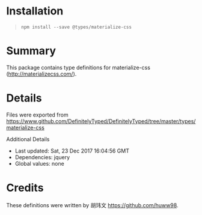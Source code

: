 # Installation
> `npm install --save @types/materialize-css`

# Summary
This package contains type definitions for materialize-css (http://materializecss.com/).

# Details
Files were exported from https://www.github.com/DefinitelyTyped/DefinitelyTyped/tree/master/types/materialize-css

Additional Details
 * Last updated: Sat, 23 Dec 2017 16:04:56 GMT
 * Dependencies: jquery
 * Global values: none

# Credits
These definitions were written by  胡玮文 <https://github.com/huww98>.
